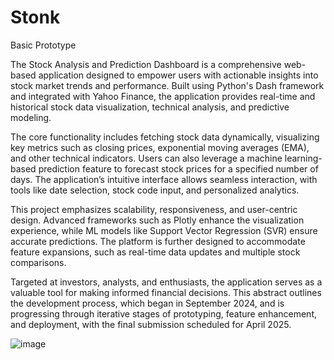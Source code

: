 # Stonk
Basic Prototype

The Stock Analysis and Prediction Dashboard is a comprehensive web-based application designed to empower users with actionable insights into stock market trends and performance. Built using Python's Dash framework and integrated with Yahoo Finance, the application provides real-time and historical stock data visualization, technical analysis, and predictive modeling.

The core functionality includes fetching stock data dynamically, visualizing key metrics such as closing prices, exponential moving averages (EMA), and other technical indicators. Users can also leverage a machine learning-based prediction feature to forecast stock prices for a specified number of days. The application’s intuitive interface allows seamless interaction, with tools like date selection, stock code input, and personalized analytics.

This project emphasizes scalability, responsiveness, and user-centric design. Advanced frameworks such as Plotly enhance the visualization experience, while ML models like Support Vector Regression (SVR) ensure accurate predictions. The platform is further designed to accommodate feature expansions, such as real-time data updates and multiple stock comparisons.

Targeted at investors, analysts, and enthusiasts, the application serves as a valuable tool for making informed financial decisions. This abstract outlines the development process, which began in September 2024, and is progressing through iterative stages of prototyping, feature enhancement, and deployment, with the final submission scheduled for April 2025.

![image](https://github.com/user-attachments/assets/65638cc9-e97e-477e-9943-d9dac6647d27)
